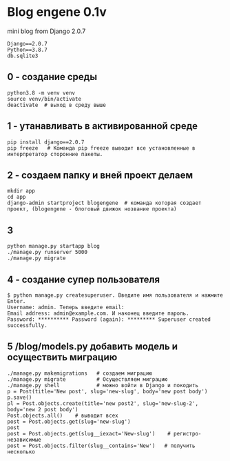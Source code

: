 # Blog engene 0.1v  
mini blog from Django 2.0.7
```
Django==2.0.7
Python==3.8.7
db.sqlite3
```

## 0 - создание среды
```
python3.8 -m venv venv
source venv/bin/activate
deactivate  # выход в среду выше
```

## 1 - утанавливать в активированной среде
```
pip install django==2.0.7
pip freeze   # Команда pip freeze выводит все установленные в интерпретатор сторонние пакеты.
```

## 2 - создаем папку и вней проект делаем
```
mkdir app
cd app
django-admin startproject blogengene  # команда которая создает проект, (blogengene - блоговый движок нозвание проекта)
```

## 3
```
python manage.py startapp blog
./manage.py runserver 5000
./manage.py migrate
```

## 4 - создание супер пользователя
```
$ python manage.py createsuperuser. Введите имя пользователя и нажмите Enter.
Username: admin. Теперь введите email:
Email address: admin@example.com. И наконец введите пароль. 
Password: ********** Password (again): ********* Superuser created successfully.
```

## 5 /blog/models.py добавить модель и осуществить миграцию
```
./manage.py makemigrations   # создаем миграцию
./manage.py migrate	         # Осуществляем миграцию
./manage.py shell            # можно войти в Django и покодить
p = Post(title='New post', slug='new-slug', body='new post body')
p.save()
pl = Post.objects.create(title='new post2', slug='new-slug-2', body='new 2 post body')
Post.objects.all()    # выводит всех
post = Post.objects.get(slug='new-slug')
post
post = Post.objects.get(slug__iexact='New-slug')    # регистро-независимые
post = Post.objects.filter(slug__contains='New')   # получить несколько
```
